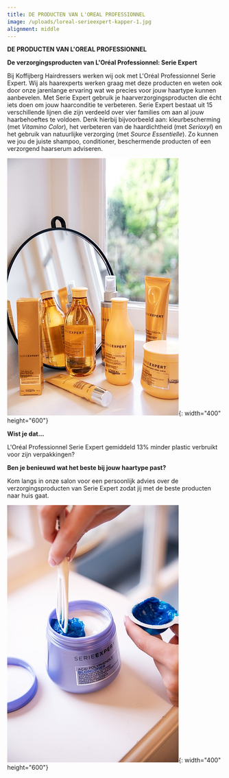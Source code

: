 ```yaml
---
title: DE PRODUCTEN VAN L'OREAL PROFESSIONNEL
image: /uploads/loreal-serieexpert-kapper-1.jpg
alignment: middle
---
```


**DE PRODUCTEN VAN L'OREAL PROFESSIONNEL**

**De verzorgingsproducten van L'Oréal Professionnel: Serie Expert**

Bij Koffijberg Hairdressers werken wij ook met L'Oréal Professionnel Serie Expert. Wij als haarexperts werken graag met deze producten en weten ook door onze jarenlange ervaring wat we precies voor jouw haartype kunnen aanbevelen. Met Serie Expert gebruik je haarverzorgingsproducten die écht iets doen om jouw haarconditie te verbeteren. Serie Expert bestaat uit 15 verschillende lijnen die zijn verdeeld over vier families om aan al jouw haarbehoeftes te voldoen. Denk hierbij bijvoorbeeld aan: kleurbescherming (met *Vitamino Color*), het verbeteren van de haardichtheid (met *Serioxyl*) en het gebruik van natuurlijke verzorging (met *Source Essentielle*). Zo kunnen we jou de juiste shampoo, conditioner, beschermende producten of een verzorgend haarserum adviseren.

![](/uploads/loreal-serieexpert-kapper-3.jpg){: width="400" height="600"}

**Wist je dat...**

L'Oréal Professionnel Serie Expert gemiddeld 13% minder plastic verbruikt voor zijn verpakkingen?

**Ben je benieuwd wat het beste bij jouw haartype past?**

Kom langs in onze salon voor een persoonlijk advies over de verzorgingsproducten van Serie Expert zodat jij met de beste producten naar huis gaat.

![](/uploads/loreal-serieexpert-kapper-4.jpg){: width="400" height="600"}